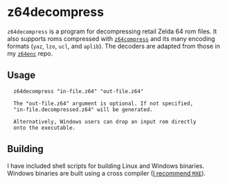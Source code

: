 # z64decompress

`z64decompress` is a program for decompressing retail Zelda 64 rom files. It also supports roms compressed with [`z64compress`](https://github.com/z64me/z64compress) and its many encoding formats (`yaz`, `lzo`, `ucl`, and `aplib`). The decoders are adapted from those in my [`z64enc`](https://github.com/z64me/z64enc) repo.

## Usage
```
  z64decompress "in-file.z64" "out-file.z64"
  
  The "out-file.z64" argument is optional. If not specified,
  "in-file.decompressed.z64" will be generated.
  
  Alternatively, Windows users can drop an input rom directly
  onto the executable.
```

## Building
I have included shell scripts for building Linux and Windows binaries. Windows binaries are built using a cross compiler ([I recommend `MXE`](https://mxe.cc/)).

